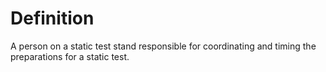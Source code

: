 # Definition

A person on a static test stand responsible for coordinating and timing
the preparations for a static test.
